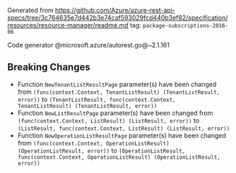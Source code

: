 Generated from https://github.com/Azure/azure-rest-api-specs/tree/3c764635e7d442b3e74caf593029fcd440b3ef82/specification/resources/resource-manager/readme.md tag: `package-subscriptions-2016-06`

Code generator @microsoft.azure/autorest.go@~2.1.161

## Breaking Changes

- Function `NewTenantListResultPage` parameter(s) have been changed from `(func(context.Context, TenantListResult) (TenantListResult, error))` to `(TenantListResult, func(context.Context, TenantListResult) (TenantListResult, error))`
- Function `NewListResultPage` parameter(s) have been changed from `(func(context.Context, ListResult) (ListResult, error))` to `(ListResult, func(context.Context, ListResult) (ListResult, error))`
- Function `NewOperationListResultPage` parameter(s) have been changed from `(func(context.Context, OperationListResult) (OperationListResult, error))` to `(OperationListResult, func(context.Context, OperationListResult) (OperationListResult, error))`

